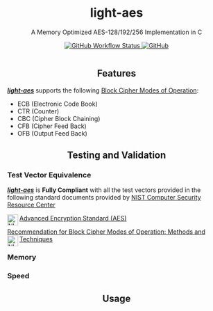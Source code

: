 <h1 align="center">light-aes</h1>
<p align="center">A Memory Optimized AES-128/192/256 Implementation in C</p>

<div align="center">
  <a href="https://github.com/Syntaks-Code-Vault/light-aes/actions/workflows/cmake_build_and_run.yml">
    <img alt="GitHub Workflow Status" src="https://img.shields.io/github/actions/workflow/status/Syntaks-Code-Vault/light-aes/cmake_build_and_run.yml?label=Test%20Vector%20Equivalence">
  </a>
  
  <a href="https://github.com/Syntaks-Code-Vault/light-aes/blob/main/LICENSE">
    <img alt="GitHub" src="https://img.shields.io/github/license/Syntaks-Code-Vault/light-aes">
  </a>
</div>

[![]()](https://github.com/Syntaks-Code-Vault/light-aes/actions/workflows/cmake_build_and_run.yml)

<h2 align="center">Features</h2>

[***light-aes***](https://github.com/Syntaks-Code-Vault/light-aes) supports the following [Block Cipher Modes of Operation](https://en.wikipedia.org/wiki/Block_cipher_mode_of_operation):
- ECB (Electronic Code Book)
- CTR (Counter)
- CBC (Cipher Block Chaining)
- CFB (Cipher Feed Back)
- OFB (Output Feed Back)

<h2 align="center">Testing and Validation</h2>

### Test Vector Equivalence

[***light-aes***](https://github.com/Syntaks-Code-Vault/light-aes) is **Fully Compliant** with all the test vectors provided in the following standard documents provided by [NIST Computer Security Resource Center](https://csrc.nist.gov/)

[Advanced Encryption Standard (AES)](https://nvlpubs.nist.gov/nistpubs/FIPS/NIST.FIPS.197.pdf)
<a href="https://csrc.nist.gov/publications/detail/fips/197/final">
  <img align="left" alt="NIST FIPS 197" width="25px" src="https://cdn-icons-png.flaticon.com/512/337/337946.png"/>
</a>

[Recommendation for Block Cipher Modes of Operation: Methods and Techniques](https://nvlpubs.nist.gov/nistpubs/Legacy/SP/nistspecialpublication800-38a.pdf)
<a href="https://csrc.nist.gov/publications/detail/sp/800-38a/final">
  <img align="left" alt="NIST SP 800-38A" width="25px" src="https://cdn-icons-png.flaticon.com/512/337/337946.png"/>
</a>

### Memory

### Speed

<h2 align="center">Usage</h2>
